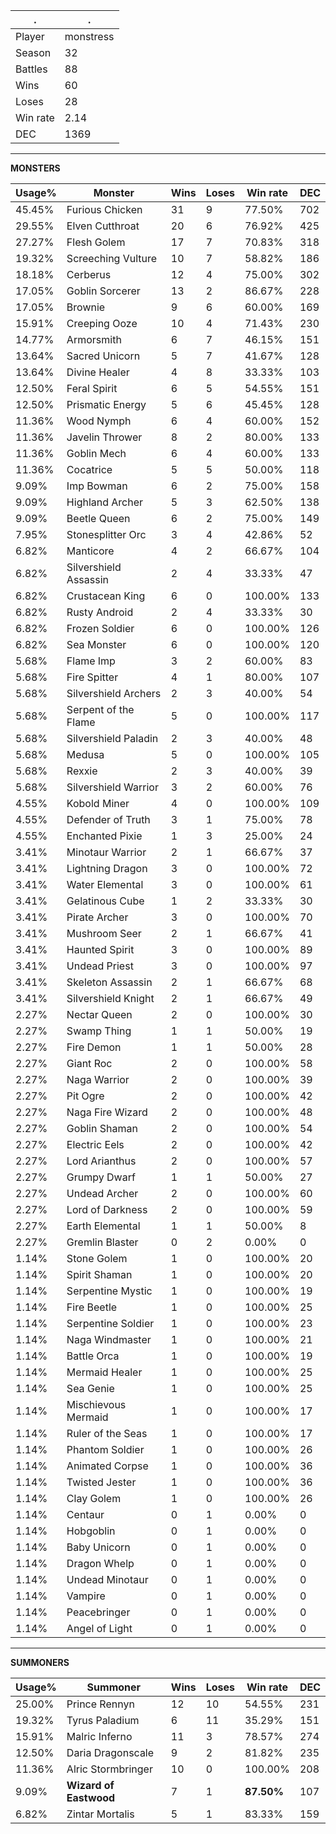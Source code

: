 .|.
|-|-
Player|monstress
Season|32
Battles|88
Wins|60
Loses|28
Win rate|2.14
DEC|1369

---
**MONSTERS**

Usage%|Monster|Wins|Loses|Win rate|DEC|
-|-|-|-|-|-|
45.45%|Furious Chicken|31|9|77.50%|702|
29.55%|Elven Cutthroat|20|6|76.92%|425|
27.27%|Flesh Golem|17|7|70.83%|318|
19.32%|Screeching Vulture|10|7|58.82%|186|
18.18%|Cerberus|12|4|75.00%|302|
17.05%|Goblin Sorcerer|13|2|86.67%|228|
17.05%|Brownie|9|6|60.00%|169|
15.91%|Creeping Ooze|10|4|71.43%|230|
14.77%|Armorsmith|6|7|46.15%|151|
13.64%|Sacred Unicorn|5|7|41.67%|128|
13.64%|Divine Healer|4|8|33.33%|103|
12.50%|Feral Spirit|6|5|54.55%|151|
12.50%|Prismatic Energy|5|6|45.45%|128|
11.36%|Wood Nymph|6|4|60.00%|152|
11.36%|Javelin Thrower|8|2|80.00%|133|
11.36%|Goblin Mech|6|4|60.00%|133|
11.36%|Cocatrice|5|5|50.00%|118|
9.09%|Imp Bowman|6|2|75.00%|158|
9.09%|Highland Archer|5|3|62.50%|138|
9.09%|Beetle Queen|6|2|75.00%|149|
7.95%|Stonesplitter Orc|3|4|42.86%|52|
6.82%|Manticore|4|2|66.67%|104|
6.82%|Silvershield Assassin|2|4|33.33%|47|
6.82%|Crustacean King|6|0|100.00%|133|
6.82%|Rusty Android|2|4|33.33%|30|
6.82%|Frozen Soldier|6|0|100.00%|126|
6.82%|Sea Monster|6|0|100.00%|120|
5.68%|Flame Imp|3|2|60.00%|83|
5.68%|Fire Spitter|4|1|80.00%|107|
5.68%|Silvershield Archers|2|3|40.00%|54|
5.68%|Serpent of the Flame|5|0|100.00%|117|
5.68%|Silvershield Paladin|2|3|40.00%|48|
5.68%|Medusa|5|0|100.00%|105|
5.68%|Rexxie|2|3|40.00%|39|
5.68%|Silvershield Warrior|3|2|60.00%|76|
4.55%|Kobold Miner|4|0|100.00%|109|
4.55%|Defender of Truth|3|1|75.00%|78|
4.55%|Enchanted Pixie|1|3|25.00%|24|
3.41%|Minotaur Warrior|2|1|66.67%|37|
3.41%|Lightning Dragon|3|0|100.00%|72|
3.41%|Water Elemental|3|0|100.00%|61|
3.41%|Gelatinous Cube|1|2|33.33%|30|
3.41%|Pirate Archer|3|0|100.00%|70|
3.41%|Mushroom Seer|2|1|66.67%|41|
3.41%|Haunted Spirit|3|0|100.00%|89|
3.41%|Undead Priest|3|0|100.00%|97|
3.41%|Skeleton Assassin|2|1|66.67%|68|
3.41%|Silvershield Knight|2|1|66.67%|49|
2.27%|Nectar Queen|2|0|100.00%|30|
2.27%|Swamp Thing|1|1|50.00%|19|
2.27%|Fire Demon|1|1|50.00%|28|
2.27%|Giant Roc|2|0|100.00%|58|
2.27%|Naga Warrior|2|0|100.00%|39|
2.27%|Pit Ogre|2|0|100.00%|42|
2.27%|Naga Fire Wizard|2|0|100.00%|48|
2.27%|Goblin Shaman|2|0|100.00%|54|
2.27%|Electric Eels|2|0|100.00%|42|
2.27%|Lord Arianthus|2|0|100.00%|57|
2.27%|Grumpy Dwarf|1|1|50.00%|27|
2.27%|Undead Archer|2|0|100.00%|60|
2.27%|Lord of Darkness|2|0|100.00%|59|
2.27%|Earth Elemental|1|1|50.00%|8|
2.27%|Gremlin Blaster|0|2|0.00%|0|
1.14%|Stone Golem|1|0|100.00%|20|
1.14%|Spirit Shaman|1|0|100.00%|20|
1.14%|Serpentine Mystic|1|0|100.00%|19|
1.14%|Fire Beetle|1|0|100.00%|25|
1.14%|Serpentine Soldier|1|0|100.00%|23|
1.14%|Naga Windmaster|1|0|100.00%|21|
1.14%|Battle Orca|1|0|100.00%|19|
1.14%|Mermaid Healer|1|0|100.00%|25|
1.14%|Sea Genie|1|0|100.00%|25|
1.14%|Mischievous Mermaid|1|0|100.00%|17|
1.14%|Ruler of the Seas|1|0|100.00%|17|
1.14%|Phantom Soldier|1|0|100.00%|26|
1.14%|Animated Corpse|1|0|100.00%|36|
1.14%|Twisted Jester|1|0|100.00%|36|
1.14%|Clay Golem|1|0|100.00%|26|
1.14%|Centaur|0|1|0.00%|0|
1.14%|Hobgoblin|0|1|0.00%|0|
1.14%|Baby Unicorn|0|1|0.00%|0|
1.14%|Dragon Whelp|0|1|0.00%|0|
1.14%|Undead Minotaur|0|1|0.00%|0|
1.14%|Vampire|0|1|0.00%|0|
1.14%|Peacebringer|0|1|0.00%|0|
1.14%|Angel of Light|0|1|0.00%|0|

---
**SUMMONERS**

Usage%|Summoner|Wins|Loses|Win rate|DEC|
-|-|-|-|-|-|
25.00%|Prince Rennyn|12|10|54.55%|231|
19.32%|Tyrus Paladium|6|11|35.29%|151|
15.91%|Malric Inferno|11|3|78.57%|274|
12.50%|Daria Dragonscale|9|2|81.82%|235|
11.36%|Alric Stormbringer|10|0|100.00%|208|
9.09%|**Wizard of Eastwood**|7|1|**87.50%**|107|
6.82%|Zintar Mortalis|5|1|83.33%|159|
